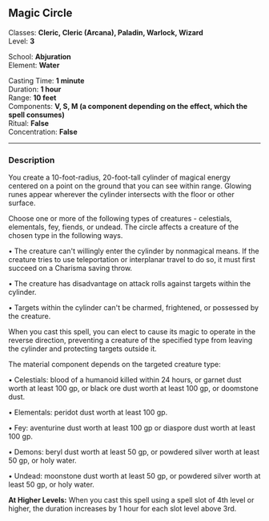 ## Magic Circle

Classes: **Cleric, Cleric (Arcana), Paladin, Warlock, Wizard**  
Level: **3**  

School: **Abjuration**  
Element: **Water**  

Casting Time: **1 minute**  
Duration: **1 hour**  
Range: **10 feet**  
Components: **V, S, M (a component depending on the effect, which the spell consumes)**  
Ritual: **False**  
Concentration: **False**  

------

### Description

You create a 10-foot-radius, 20-foot-tall cylinder of magical energy centered on a point on the ground that you can see within range. Glowing runes appear wherever the cylinder intersects with the floor or other surface.

Choose one or more of the following types of creatures - celestials, elementals, fey, fiends, or undead. The circle affects a creature of the chosen type in the following ways.

• The creature can't willingly enter the cylinder by nonmagical means. If the creature tries to use teleportation or interplanar travel to do so, it must first succeed on a Charisma saving throw.

• The creature has disadvantage on attack rolls against targets within the cylinder.

• Targets within the cylinder can't be charmed, frightened, or possessed by the creature.

When you cast this spell, you can elect to cause its magic to operate in the reverse direction, preventing a creature of the specified type from leaving the cylinder and protecting targets outside it.

The material component depends on the targeted creature type:

• Celestials: blood of a humanoid killed within 24 hours, or garnet dust worth at least 100 gp, or black ore dust worth at least 100 gp, or doomstone dust.

• Elementals: peridot dust worth at least 100 gp.

• Fey: aventurine dust worth at least 100 gp or diaspore dust worth at least 100 gp.

• Demons: beryl dust worth at least 50 gp, or powdered silver worth at least 50 gp, or holy water.

• Undead: moonstone dust worth at least 50 gp, or powdered silver worth at least 50 gp, or holy water.

**At Higher Levels:** When you cast this spell using a spell slot of 4th level or higher, the duration increases by 1 hour for each slot level above 3rd.
